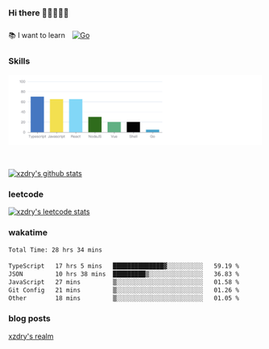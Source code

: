 ### Hi there 👋👋👋👋👋

 :books: I want to learn <a href="https://go.dev/" target="_blank"><img style="margin: 10px" src="https://profilinator.rishav.dev/skills-assets/go-original.svg" alt="Go" height="50" /></a>  

### Skills
![](img/2022-09-05-22-04-20.png)

<br />

[![xzdry's github stats](https://github-readme-stats.vercel.app/api?username=xzdry&count_private=true&show_icons=true&theme=vue)](https://github.com/xzdry)

### leetcode
[![xzdry's leetcode stats](https://leetcard.jacoblin.cool/xzdry-2?theme=light&font=Anek%20Kannada&site=cn)](https://leetcode.cn/u/xzdry-2/)

### wakatime
<!--START_SECTION:waka-->

```text
Total Time: 28 hrs 34 mins

TypeScript   17 hrs 5 mins   ██████████████▓░░░░░░░░░░   59.19 %
JSON         10 hrs 38 mins  █████████▒░░░░░░░░░░░░░░░   36.83 %
JavaScript   27 mins         ▒░░░░░░░░░░░░░░░░░░░░░░░░   01.58 %
Git Config   21 mins         ▒░░░░░░░░░░░░░░░░░░░░░░░░   01.26 %
Other        18 mins         ▒░░░░░░░░░░░░░░░░░░░░░░░░   01.05 %
```

<!--END_SECTION:waka-->

### blog posts
[xzdry's realm](https://www.justdry.net/)
